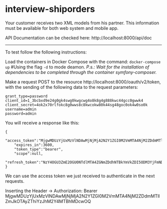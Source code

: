 # interview-shiporders
Your customer receives two XML models from his partner. This information must be available for both web system and
mobile app.

API Documentation can be checked here: http://localhost:8000/api/doc

***

To test follow the following instructions:

Load the containers in Docker Compose with the command: `docker-compose up` #Using the flag `-d` to mode deamon.
_P.s.: Wait for the installation of dependencies to be completed through the container symfony-composer._

Make a request POST to the resource http://localhost:8000/oauth/v2/token, with the sending of the following data to
the request parameters:

    grant_type=password
    client_id=1_3bcbxd9e24g0gk4swg0kwgcwg4o8k8g4g888kwc44gcc0gwwk4
    client_secret=4ok2x70rlfokc8g0wws8c8kwcokw80k44sg48goc0ok4w0so0k
    username=admin
    password=admin

You will receive a response like this:

    {
        "access_token":"MjgwMDUzYjUxMzVlNDAwMjNjMjA2N2Y1ZGI0M2VmMTA4NjM2ZDdmMTllZmJkOTAyZThiYzJhM2Y4MTBhMDcwOQ",
        "expires_in":3600,
        "token_type":"bearer",
        "scope":null,
        "refresh_token":"NzY4OGU3ZmE2OGU0NTdlMTA4ZGNmZDdhNTBkYmVkZDI5ODM3YjFmNDA3ZTIzYTY0MzM0Mzk3NjgwYzFiNGVjMQ"
    }
    
We can use the access token we just received to authenticate in the next requests.

Inserting the Header -> Authorization: Bearer MjgwMDUzYjUxMzVlNDAwMjNjMjA2N2Y1ZGI0M2VmMTA4NjM2ZDdmMTllZmJkOTAyZThiYzJhM2Y4MTBhMDcwOQ
